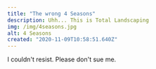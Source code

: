 ```yaml
---
title: "The wrong 4 Seasons"
description: Uhh... This is Total Landscaping
img: /img/4seasons.jpg
alt: 4 Seasons
created: "2020-11-09T10:58:51.640Z"
---
```


I couldn't resist. Please don't sue me.